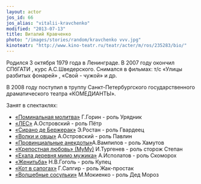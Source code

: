 ```yaml
---
layout: actor
jos_id: 66
jos_alias: "vitalii-kravchenko"
modified: "2013-07-13"
title: Виталий Кравченко
photo: "/images/stories/random/kravchenko vvv.jpg"
kinoteatr: "http://www.kino-teatr.ru/teatr/acter/m/ros/235283/bio/"
---
```


Родился 3 октября 1979 года в Ленинграде. В 2007 году окончил СПбГАТИ , курс А.С.Шведерского. Снимался в фильмах: т/с «Улицы разбитых фонарей» , «Свой - чужой» и др.

В 2008 году поступил в труппу Санкт-Петербургского государственного драматического театра «КОМЕДИАНТЫ».

Занят в спектаклях:

- [«Поминальная молитва»](97-pominalnaia-molitva.html) Г.Горин - роль Урядник
- [«ЛЕС»](91-les.html) А.Островский - роль Пётр
- [«Сирано де Бержерак»](60-sirano-de-bergerak.html) Э.Ростан - роль Гвардеец
- [«Волки и овцы»](42-volki-i-ovci.html) А.Островский - роль Павлин
- [«Провинциальные анекдоты»](71-anekdoti.html)А.Вампилов - роль Хамутов
- [«Крепостная любовь» (МуМу)](46-mumu.html) И.Тургенев - роль сторож Степан
- [«Ехала деревня мимо мужика»](45-exala-derevna-mimo-mushika.html) А.Исполатов - роль Скоморох
- [«Женитьба»](69-genitba.html) Н.В.Гоголь - роль Купец
- [«Кот в сапогах»](74-kot-v-sapogah.html) Г.Сапгир - роль Жак-простак
- [«Волшебные сосульки»](75-volshebnie-sosulki.html) М.Мокиенко - роль Дед Мороз